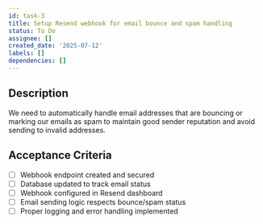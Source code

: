 ```yaml
---
id: task-3
title: Setup Resend webhook for email bounce and spam handling
status: To Do
assignee: []
created_date: '2025-07-12'
labels: []
dependencies: []
---
```


## Description

We need to automatically handle email addresses that are bouncing or marking our emails as spam to maintain good sender reputation and avoid sending to invalid addresses.

## Acceptance Criteria

- [ ] Webhook endpoint created and secured
- [ ] Database updated to track email status
- [ ] Webhook configured in Resend dashboard
- [ ] Email sending logic respects bounce/spam status
- [ ] Proper logging and error handling implemented
